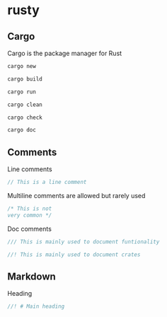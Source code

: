 # rusty

## Cargo
Cargo is the package manager for Rust

```bash
cargo new
```

```bash
cargo build
```

```bash
cargo run
```

```bash
cargo clean
```

```bash
cargo check
```

```bash
cargo doc
```

## Comments
Line comments
```rust
// This is a line comment
```

Multiline comments are allowed but rarely used
```rust
/* This is not
very common */
```

Doc comments
```rust
/// This is mainly used to document funtionality
```
```rust
//! This is mainly used to document crates
```

## Markdown
Heading
```rust
//! # Main heading
```